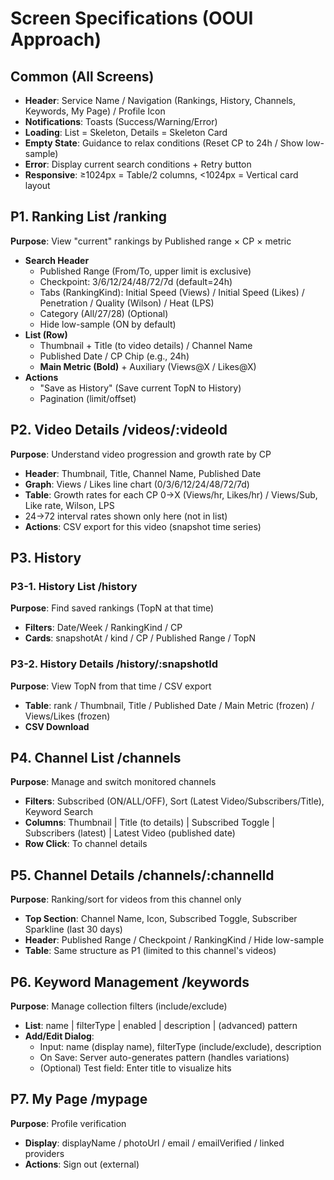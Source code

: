 # Screen Specifications (OOUI Approach)

## Common (All Screens)

- **Header**: Service Name / Navigation (Rankings, History, Channels, Keywords, My Page) / Profile Icon
- **Notifications**: Toasts (Success/Warning/Error)
- **Loading**: List = Skeleton, Details = Skeleton Card
- **Empty State**: Guidance to relax conditions (Reset CP to 24h / Show low-sample)
- **Error**: Display current search conditions + Retry button
- **Responsive**: ≥1024px = Table/2 columns, <1024px = Vertical card layout

## P1. Ranking List /ranking

**Purpose**: View "current" rankings by Published range × CP × metric

- **Search Header**
  - Published Range (From/To, upper limit is exclusive)
  - Checkpoint: 3/6/12/24/48/72/7d (default=24h)
  - Tabs (RankingKind): Initial Speed (Views) / Initial Speed (Likes) / Penetration / Quality (Wilson) / Heat (LPS)
  - Category (All/27/28) (Optional)
  - Hide low-sample (ON by default)
- **List (Row)**
  - Thumbnail + Title (to video details) / Channel Name
  - Published Date / CP Chip (e.g., 24h)
  - **Main Metric (Bold)** + Auxiliary (Views@X / Likes@X)
- **Actions**
  - "Save as History" (Save current TopN to History)
  - Pagination (limit/offset)

## P2. Video Details /videos/:videoId

**Purpose**: Understand video progression and growth rate by CP

- **Header**: Thumbnail, Title, Channel Name, Published Date
- **Graph**: Views / Likes line chart (0/3/6/12/24/48/72/7d)
- **Table**: Growth rates for each CP 0→X (Views/hr, Likes/hr) / Views/Sub, Like rate, Wilson, LPS
- 24→72 interval rates shown only here (not in list)
- **Actions**: CSV export for this video (snapshot time series)

## P3. History

### P3-1. History List /history

**Purpose**: Find saved rankings (TopN at that time)

- **Filters**: Date/Week / RankingKind / CP
- **Cards**: snapshotAt / kind / CP / Published Range / TopN

### P3-2. History Details /history/:snapshotId

**Purpose**: View TopN from that time / CSV export

- **Table**: rank / Thumbnail, Title / Published Date / Main Metric (frozen) / Views/Likes (frozen)
- **CSV Download**

## P4. Channel List /channels

**Purpose**: Manage and switch monitored channels

- **Filters**: Subscribed (ON/ALL/OFF), Sort (Latest Video/Subscribers/Title), Keyword Search
- **Columns**: Thumbnail | Title (to details) | Subscribed Toggle | Subscribers (latest) | Latest Video (published date)
- **Row Click**: To channel details

## P5. Channel Details /channels/:channelId

**Purpose**: Ranking/sort for videos from this channel only

- **Top Section**: Channel Name, Icon, Subscribed Toggle, Subscriber Sparkline (last 30 days)
- **Header**: Published Range / Checkpoint / RankingKind / Hide low-sample
- **Table**: Same structure as P1 (limited to this channel's videos)

## P6. Keyword Management /keywords

**Purpose**: Manage collection filters (include/exclude)

- **List**: name | filterType | enabled | description | (advanced) pattern
- **Add/Edit Dialog**:
  - Input: name (display name), filterType (include/exclude), description
  - On Save: Server auto-generates pattern (handles variations)
  - (Optional) Test field: Enter title to visualize hits

## P7. My Page /mypage

**Purpose**: Profile verification

- **Display**: displayName / photoUrl / email / emailVerified / linked providers
- **Actions**: Sign out (external)
